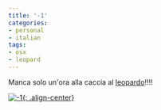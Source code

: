 ```yaml
---
title: '-1'
categories:
- personal
- italian
tags:
- osx
- leopard
---
```

Manca solo un'ora alla caccia al [leopardo](http://www.apple.com/it/macosx/
"http://www.apple.com/it/macosx/" )!!!!  

[![-1]({{site.url}}/images/menouno.jpg){: .align-center}]({{site.url}}/images/menouno.jpg "-1")

